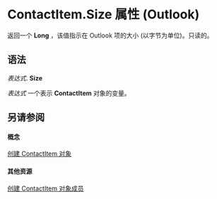 
# ContactItem.Size 属性 (Outlook)

返回一个 **Long** ，该值指示在 Outlook 项的大小 (以字节为单位)。只读的。


## 语法

 _表达式_. **Size**

 _表达式_ 一个表示 **ContactItem** 对象的变量。


## 另请参阅


#### 概念


[创建 ContactItem 对象](8e32093c-a678-f1fd-3f35-c2d8994d166f.md)
#### 其他资源


[创建 ContactItem 对象成员](a8b13369-4c87-02aa-e62a-1f3067e559fa.md)